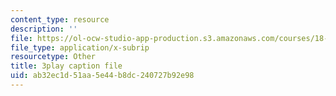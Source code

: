 ```yaml
---
content_type: resource
description: ''
file: https://ol-ocw-studio-app-production.s3.amazonaws.com/courses/18-02sc-multivariable-calculus-fall-2010/ab32ec1d51aa5e44b8dc240727b92e98_fWOGfzC3IeY.vtt
file_type: application/x-subrip
resourcetype: Other
title: 3play caption file
uid: ab32ec1d-51aa-5e44-b8dc-240727b92e98
---
```

